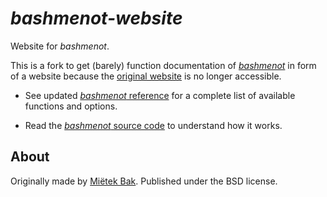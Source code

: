 _bashmenot-website_
===================

Website for _bashmenot_.

This is a fork to get (barely) function documentation of [_bashmenot_](https://github.com/cbhushan/script-collection/tree/master/bashmenot) in form of a website because the [original website](https://bashmenot.mietek.io/) is no longer accessible.

- See updated [_bashmenot_ reference](hhttps://cbhushan.github.io/bashmenot-website/pages/reference/) for a complete list of available functions and options.

- Read the [_bashmenot_ source code](https://github.com/mietek/bashmenot) to understand how it works.


About
-----

Originally made by [Miëtek Bak](https://mietek.io/).  Published under the BSD license.
